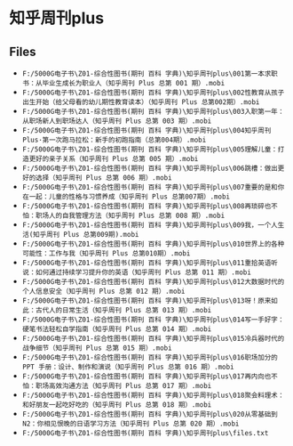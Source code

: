 # 知乎周刊plus

## Files

- `F:/5000G电子书\Z01-综合性图书(期刊 百科 字典)\知乎周刊plus\001第一本求职书：从毕业生成长为职业人（知乎周刊 Plus 总第 001 期）.mobi`
- `F:/5000G电子书\Z01-综合性图书(期刊 百科 字典)\知乎周刊plus\002性教育从孩子出生开始（给父母看的幼儿期性教育读本）（知乎周刊 Plus 总第002期）.mobi`
- `F:/5000G电子书\Z01-综合性图书(期刊 百科 字典)\知乎周刊plus\003入职第一年：从职场新人到职场达人（知乎周刊 Plus 总第 003 期）.mobi`
- `F:/5000G电子书\Z01-综合性图书(期刊 百科 字典)\知乎周刊plus\004知乎周刊 Plus·第一次跑马拉松：新手的初跑指南（总第004期）.mobi`
- `F:/5000G电子书\Z01-综合性图书(期刊 百科 字典)\知乎周刊plus\005理解儿童：打造更好的亲子关系（知乎周刊 Plus 总第 005 期）.mobi`
- `F:/5000G电子书\Z01-综合性图书(期刊 百科 字典)\知乎周刊plus\006跳槽：做出更好的选择（知乎周刊 Plus 总第 006 期）.mobi`
- `F:/5000G电子书\Z01-综合性图书(期刊 百科 字典)\知乎周刊plus\007重要的是和你在一起：儿童的性格与习惯养成（知乎周刊 Plus 总第007期）.mobi`
- `F:/5000G电子书\Z01-综合性图书(期刊 百科 字典)\知乎周刊plus\008再琐碎也不怕：职场人的自我管理方法（知乎周刊 Plus 总第 008 期）.mobi`
- `F:/5000G电子书\Z01-综合性图书(期刊 百科 字典)\知乎周刊plus\009我，一个人生活(知乎周刊 Plus 总第009期).mobi`
- `F:/5000G电子书\Z01-综合性图书(期刊 百科 字典)\知乎周刊plus\010世界上的各种可能性：工作与我（知乎周刊 Plus 总第010期）.mobi`
- `F:/5000G电子书\Z01-综合性图书(期刊 百科 字典)\知乎周刊plus\011重拾英语听说：如何通过持续学习提升你的英语（知乎周刊 Plus 总第 011 期）.mobi`
- `F:/5000G电子书\Z01-综合性图书(期刊 百科 字典)\知乎周刊plus\012大数据时代的个人信息安全（知乎周刊 Plus 总第 012 期）.mobi`
- `F:/5000G电子书\Z01-综合性图书(期刊 百科 字典)\知乎周刊plus\013呀！原来如此：古代人的日常生活（知乎周刊 Plus 总第 013 期）.mobi`
- `F:/5000G电子书\Z01-综合性图书(期刊 百科 字典)\知乎周刊plus\014写一手好字：硬笔书法轻松自学指南（知乎周刊 Plus 总第 014 期）.mobi`
- `F:/5000G电子书\Z01-综合性图书(期刊 百科 字典)\知乎周刊plus\015冷兵器时代的战争细节（知乎周刊 Plus 总第 015 期）.mobi`
- `F:/5000G电子书\Z01-综合性图书(期刊 百科 字典)\知乎周刊plus\016职场加分的 PPT 手册：设计、制作和演说（知乎周刊 Plus 总第 016 期）.mobi`
- `F:/5000G电子书\Z01-综合性图书(期刊 百科 字典)\知乎周刊plus\017再内向也不怕：职场高效沟通方法（知乎周刊 Plus 总第 017 期）.mobi`
- `F:/5000G电子书\Z01-综合性图书(期刊 百科 字典)\知乎周刊plus\018聚会料理术：和好朋友一起吃好吃的（知乎周刊 Plus 总第 018 期）.mobi`
- `F:/5000G电子书\Z01-综合性图书(期刊 百科 字典)\知乎周刊plus\020从零基础到N2：你相见恨晚的日语学习方法（知乎周刊 Plus 总第 020 期）.mobi`
- `F:/5000G电子书\Z01-综合性图书(期刊 百科 字典)\知乎周刊plus\files.txt`
